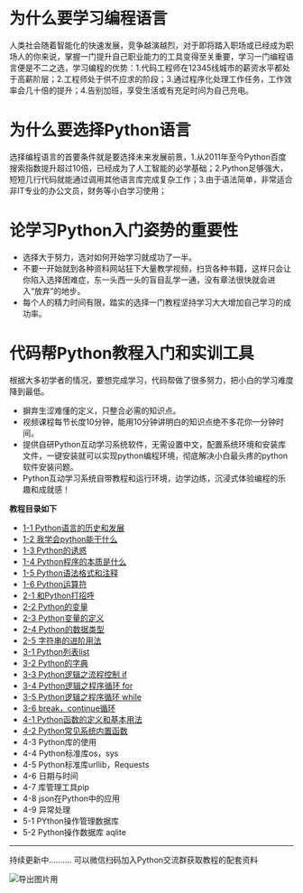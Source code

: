 # 为什么要学习编程语言
人类社会随着智能化的快速发展，竞争越演越烈，对于即将踏入职场或已经成为职场人的你来说，掌握一门提升自己职业能力的工具变得至关重要，学习一门编程语言便是不二之选，学习编程的优势：1.代码工程师在12345线城市的薪资水平都处于高薪阶层；2.工程师处于供不应求的阶段；3.通过程序化处理工作任务，工作效率会几十倍的提升；4.告别加班，享受生活或有充足时间为自己充电。
# 为什么要选择Python语言
选择编程语言的首要条件就是要选择未来发展前景，1.从2011年至今Python百度搜索指数提升超过10倍，已经成为了人工智能的必学基础；2.Python足够强大，短短几行代码就能通过调用其他语言库完成复杂工作；3.由于语法简单，非常适合非IT专业的办公文员，财务等小白学习使用；
# 论学习Python入门姿势的重要性
- 选择大于努力，选对如何开始学习就成功了一半。
- 不要一开始就到各种资料网站狂下大量教学视频，扫货各种书籍，这样只会让你陷入选择困难症，东一头西一头的盲目乱学一通，没有章法很快就会进入“放弃”的地步。
- 每个人的精力时间有限，踏实的选择一门教程坚持学习大大增加自己学习的成功率。
# 代码帮Python教程入门和实训工具
根据大多初学者的情况，要想完成学习，代码帮做了很多努力，把小白的学习难度降到最低。
- 摒弃生涩难懂的定义，只整合必需的知识点。
- 视频课程每节长度10分钟，能用10分钟讲明白的知识点绝不多花你一分钟时间。
- 提供自研Python互动学习系统软件，无需设置中文，配置系统环境和安装库文件，一键安装就可以实现python编程环境，彻底解决小白最头疼的python软件安装问题。
- Python互动学习系统自带教程和运行环境，边学边练，沉浸式体验编程的乐趣和成就感！

**教程目录如下**
- [1-1 Python语言的历史和发展](https://github.com/CodeBang06/Pythoncoder/blob/main/kc/kc11.md)
- [1-2 我学会python能干什么](https://github.com/CodeBang06/Pythoncoder/blob/main/kc/kc12.md)
- [1-3 Python的诱惑](https://github.com/CodeBang06/Pythoncoder/blob/main/kc/kc13.md)
- [1-4 Python程序的本质是什么](https://github.com/CodeBang06/Pythoncoder/blob/main/kc/kc14.md)
- [1-5 Python语法格式和注释](https://github.com/CodeBang06/Pythoncoder/blob/main/kc/kc15.md)
- [1-6 Python运算符](https://github.com/CodeBang06/Pythoncoder/blob/main/kc/kc16.md)
- [2-1 和Python打招呼](https://github.com/CodeBang06/Pythoncoder/blob/main/kc/kc21.md)
- [2-2 Python的变量](https://github.com/CodeBang06/Pythoncoder/blob/main/kc/kc22.md)
- [2-3 Python变量的定义](https://github.com/CodeBang06/Pythoncoder/blob/main/kc/kc23.md)
- [2-4 Python的数据类型](https://github.com/CodeBang06/Pythoncoder/blob/main/kc/kc24.md)
- [2-5 字符串的进阶用法](https://github.com/CodeBang06/Pythoncoder/blob/main/kc/kc25.md)
- [3-1 Python列表list](https://github.com/CodeBang06/Pythoncoder/blob/main/kc/kc31.md)
- [3-2 Python的字典](https://github.com/CodeBang06/Pythoncoder/blob/main/kc/kc32.md)
- [3-3 Python逻辑之流程控制 if](https://github.com/CodeBang06/Pythoncoder/blob/main/kc/kc33.md)
- [3-4 Python逻辑之程序循环 for](https://github.com/CodeBang06/Pythoncoder/blob/main/kc/kc34.md)
- [3-5 Python逻辑之程序循环 while](https://github.com/CodeBang06/Pythoncoder/blob/main/kc/kc35.md)
- [3-6 break，continue循环](https://github.com/CodeBang06/Pythoncoder/blob/main/kc/kc36.md)
- [4-1 Python函数的定义和基本用法](https://github.com/CodeBang06/Pythoncoder/blob/main/kc/kc41.md)
- [4-2 Python常见系统内置函数](https://github.com/CodeBang06/Pythoncoder/blob/main/kc/kc42.md)
- 4-3 Python库的使用
- 4-4 Python标准库os，sys
- 4-5 Python标准库urllib，Requests
- 4-6 日期与时间
- 4-7 库管理工具pip
- 4-8 json在Python中的应用
- 4-9 异常处理
- 5-1 PYthon操作管理数据库
- 5-2 Python操作数据库 aqlite
---
持续更新中..........
可以微信扫码加入Python交流群获取教程的配套资料

![导出图片用](https://user-images.githubusercontent.com/103555341/163517273-b49113b8-1b06-4580-8b55-16f7f35d6987.png)
